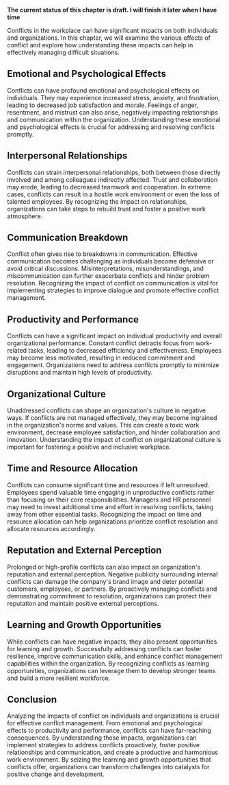 **The current status of this chapter is draft. I will finish it later when I have time**

Conflicts in the workplace can have significant impacts on both individuals and organizations. In this chapter, we will examine the various effects of conflict and explore how understanding these impacts can help in effectively managing difficult situations.

Emotional and Psychological Effects
-----------------------------------

Conflicts can have profound emotional and psychological effects on individuals. They may experience increased stress, anxiety, and frustration, leading to decreased job satisfaction and morale. Feelings of anger, resentment, and mistrust can also arise, negatively impacting relationships and communication within the organization. Understanding these emotional and psychological effects is crucial for addressing and resolving conflicts promptly.

Interpersonal Relationships
---------------------------

Conflicts can strain interpersonal relationships, both between those directly involved and among colleagues indirectly affected. Trust and collaboration may erode, leading to decreased teamwork and cooperation. In extreme cases, conflicts can result in a hostile work environment or even the loss of talented employees. By recognizing the impact on relationships, organizations can take steps to rebuild trust and foster a positive work atmosphere.

Communication Breakdown
-----------------------

Conflict often gives rise to breakdowns in communication. Effective communication becomes challenging as individuals become defensive or avoid critical discussions. Misinterpretations, misunderstandings, and miscommunication can further exacerbate conflicts and hinder problem resolution. Recognizing the impact of conflict on communication is vital for implementing strategies to improve dialogue and promote effective conflict management.

Productivity and Performance
----------------------------

Conflicts can have a significant impact on individual productivity and overall organizational performance. Constant conflict detracts focus from work-related tasks, leading to decreased efficiency and effectiveness. Employees may become less motivated, resulting in reduced commitment and engagement. Organizations need to address conflicts promptly to minimize disruptions and maintain high levels of productivity.

Organizational Culture
----------------------

Unaddressed conflicts can shape an organization's culture in negative ways. If conflicts are not managed effectively, they may become ingrained in the organization's norms and values. This can create a toxic work environment, decrease employee satisfaction, and hinder collaboration and innovation. Understanding the impact of conflict on organizational culture is important for fostering a positive and inclusive workplace.

Time and Resource Allocation
----------------------------

Conflicts can consume significant time and resources if left unresolved. Employees spend valuable time engaging in unproductive conflicts rather than focusing on their core responsibilities. Managers and HR personnel may need to invest additional time and effort in resolving conflicts, taking away from other essential tasks. Recognizing the impact on time and resource allocation can help organizations prioritize conflict resolution and allocate resources accordingly.

Reputation and External Perception
----------------------------------

Prolonged or high-profile conflicts can also impact an organization's reputation and external perception. Negative publicity surrounding internal conflicts can damage the company's brand image and deter potential customers, employees, or partners. By proactively managing conflicts and demonstrating commitment to resolution, organizations can protect their reputation and maintain positive external perceptions.

Learning and Growth Opportunities
---------------------------------

While conflicts can have negative impacts, they also present opportunities for learning and growth. Successfully addressing conflicts can foster resilience, improve communication skills, and enhance conflict management capabilities within the organization. By recognizing conflicts as learning opportunities, organizations can leverage them to develop stronger teams and build a more resilient workforce.

Conclusion
----------

Analyzing the impacts of conflict on individuals and organizations is crucial for effective conflict management. From emotional and psychological effects to productivity and performance, conflicts can have far-reaching consequences. By understanding these impacts, organizations can implement strategies to address conflicts proactively, foster positive relationships and communication, and create a productive and harmonious work environment. By seizing the learning and growth opportunities that conflicts offer, organizations can transform challenges into catalysts for positive change and development.
